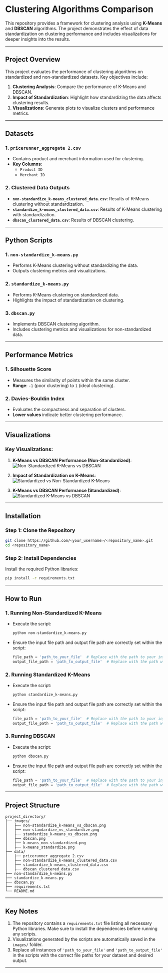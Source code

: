 # **Clustering Algorithms Comparison**

This repository provides a framework for clustering analysis using **K-Means** and **DBSCAN** algorithms. The project demonstrates the effect of data standardization on clustering performance and includes visualizations for deeper insights into the results.

---

## **Project Overview**

This project evaluates the performance of clustering algorithms on standardized and non-standardized datasets. Key objectives include:

1. **Clustering Analysis**: Compare the performance of K-Means and DBSCAN.
2. **Impact of Standardization**: Highlight how standardizing the data affects clustering results.
3. **Visualizations**: Generate plots to visualize clusters and performance metrics.

---

## **Datasets**

### **1. `pricerunner_aggregate 2.csv`**
- Contains product and merchant information used for clustering.
- **Key Columns**:
  - `Product ID`
  - `Merchant ID`

### **2. Clustered Data Outputs**
- **`non-standardize_k-means_clustered_data.csv`**: Results of K-Means clustering without standardization.
- **`standardize_k-means_clustered_data.csv`**: Results of K-Means clustering with standardization.
- **`dbscan_clustered_data.csv`**: Results of DBSCAN clustering.

---

## **Python Scripts**

### **1. `non-standardize_k-means.py`**
- Performs K-Means clustering without standardizing the data.
- Outputs clustering metrics and visualizations.

### **2. `standardize_k-means.py`**
- Performs K-Means clustering on standardized data.
- Highlights the impact of standardization on clustering.

### **3. `dbscan.py`**
- Implements DBSCAN clustering algorithm.
- Includes clustering metrics and visualizations for non-standardized data.

---

## **Performance Metrics**

### **1. Silhouette Score**
- Measures the similarity of points within the same cluster.
- **Range**: `-1` (poor clustering) to `1` (ideal clustering).

### **2. Davies-Bouldin Index**
- Evaluates the compactness and separation of clusters.
- **Lower values** indicate better clustering performance.

---

## **Visualizations**

### Key Visualizations:

1. **K-Means vs DBSCAN Performance (Non-Standardized)**:
   ![Non-Standardized K-Means vs DBSCAN](images/non-standardize_k-means_vs_dbscan.png)

2. **Impact of Standardization on K-Means**:
   ![Standardized vs Non-Standardized K-Means](images/non-standardize_vs_standardize.png)

3. **K-Means vs DBSCAN Performance (Standardized)**:
   ![Standardized K-Means vs DBSCAN](images/standardize_k-means_vs_dbscan.png)

---

## **Installation**

### **Step 1: Clone the Repository**
```bash
git clone https://github.com/<your_username>/<repository_name>.git
cd <repository_name>
```

### **Step 2: Install Dependencies**
Install the required Python libraries:
```bash
pip install -r requirements.txt
```

---

## **How to Run**

### **1. Running Non-Standardized K-Means**
- Execute the script:
  ```bash
  python non-standardize_k-means.py
  ```
- Ensure the input file path and output file path are correctly set within the script:
  ```python
  file_path = 'path_to_your_file'  # Replace with the path to your input dataset
  output_file_path = 'path_to_output_file'  # Replace with the path where the results will be saved
  ```

### **2. Running Standardized K-Means**
- Execute the script:
  ```bash
  python standardize_k-means.py
  ```
- Ensure the input file path and output file path are correctly set within the script:
  ```python
  file_path = 'path_to_your_file'  # Replace with the path to your input dataset
  output_file_path = 'path_to_output_file'  # Replace with the path where the results will be saved
  ```

### **3. Running DBSCAN**
- Execute the script:
  ```bash
  python dbscan.py
  ```
- Ensure the input file path and output file path are correctly set within the script:
  ```python
  file_path = 'path_to_your_file'  # Replace with the path to your input dataset
  output_file_path = 'path_to_output_file'  # Replace with the path where the results will be saved
  ```

---

## **Project Structure**

```
project_directory/
├── images/
│   ├── non-standardize_k-means_vs_dbscan.png
│   ├── non-standardize_vs_standardize.png
│   ├── standardize_k-means_vs_dbscan.png
│   ├── dbscan.png
│   ├── k-means_non-standardized.png
│   ├── k-means_standardize.png
├── data/
│   ├── pricerunner_aggregate 2.csv
│   ├── non-standardize_k-means_clustered_data.csv
│   ├── standardize_k-means_clustered_data.csv
│   ├── dbscan_clustered_data.csv
├── non-standardize_k-means.py
├── standardize_k-means.py
├── dbscan.py
├── requirements.txt
└── README.md
```

---

## **Key Notes**

1. The repository contains a `requirements.txt` file listing all necessary Python libraries. Make sure to install the dependencies before running any scripts.
2. Visualizations generated by the scripts are automatically saved in the `images/` folder.
3. Replace all instances of `'path_to_your_file'` and `'path_to_output_file'` in the scripts with the correct file paths for your dataset and desired output.

---
